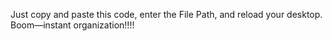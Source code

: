 Just copy and paste this code, enter the File Path, and reload your desktop. Boom—instant organization!!!!
